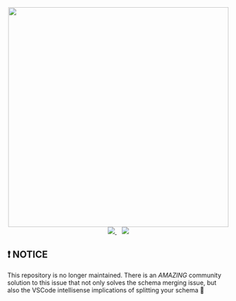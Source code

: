 <div align="center">
  <img width="500" src="https://user-images.githubusercontent.com/18456526/147911028-46df0f91-5e8b-465d-90c2-c5efdbd281dd.png" />
  <br/>
  <a href="https://www.npmjs.com/package/prisma-aurora">
    <img src="https://img.shields.io/npm/dt/prisma-aurora.svg?style=flat" />
  </a>
  <span>&nbsp;&nbsp;</span>
  <a href="https://slack.prisma.io/">
    <img src="https://img.shields.io/npm/v/prisma-aurora.svg?style=flat" />
  </a>
</div>

## ❗️ NOTICE

This repository is no longer maintained. There is an _AMAZING_ community solution to this issue that not only solves the schema merging issue, but also the VSCode intellisense implications of splitting your schema 🚀
